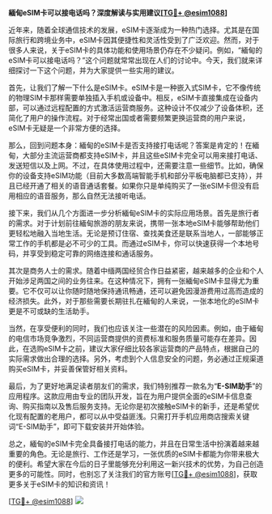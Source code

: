 **緬甸eSIM卡可以接电话吗？深度解读与实用建议[[TG💪+ @esim1088](https://t.me/s/esim1088)]**

近年来，随着全球通信技术的发展，eSIM卡逐渐成为一种热门选择。尤其是在国际旅行和跨境业务中，eSIM卡因其便捷性和灵活性受到了广泛欢迎。然而，对于很多人来说，关于eSIM卡的具体功能和使用场景仍存在不少疑问。例如，“緬甸的eSIM卡可以接电话吗？”这个问题就常常出现在人们的讨论中。今天，我们就来详细探讨一下这个问题，并为大家提供一些实用的建议。

首先，让我们了解一下什么是eSIM卡。eSIM卡是一种嵌入式SIM卡，它不像传统的物理SIM卡那样需要单独插入手机或设备中。相反，eSIM卡直接集成在设备内部，可以通过远程配置的方式激活运营商服务。这种设计不仅减少了设备体积，还简化了用户的操作流程。对于经常出国或者需要频繁更换运营商的用户来说，eSIM卡无疑是一个非常方便的选择。

那么，回到问题本身：緬甸的eSIM卡是否支持接打电话呢？答案是肯定的！在緬甸，大部分主流运营商都支持eSIM卡，并且这些eSIM卡完全可以用来接打电话、发送短信以及上网。不过，在具体使用过程中，还需要注意一些细节。比如，确保你的设备支持eSIM功能（目前大多数高端智能手机和部分平板电脑都已支持），并且已经开通了相关的语音通话套餐。如果你只是单纯购买了一张eSIM卡但没有启用相应的语音服务，那么自然无法接听电话。

接下来，我们从几个方面进一步分析緬甸eSIM卡的实际应用场景。首先是旅行者的需求。对于计划前往緬甸旅游的朋友来说，携带一张本地eSIM卡能够帮助他们更轻松地融入当地生活。无论是预订住宿、查找美食还是联系当地人，一部能够正常工作的手机都是必不可少的工具。而通过eSIM卡，你可以快速获得一个本地号码，并享受到稳定可靠的网络连接和通话服务。

其次是商务人士的需求。随着中缅两国经贸合作日益紧密，越来越多的企业和个人开始涉足两国之间的业务往来。在这种情况下，拥有一张緬甸eSIM卡显得尤为重要。它不仅可以让你随时随地保持通讯畅通，还可以避免因漫游费用过高而造成的经济损失。此外，对于那些需要长期驻扎在緬甸的人来说，一张本地化的eSIM卡更是不可或缺的生活助手。

当然，在享受便利的同时，我们也应该关注一些潜在的风险因素。例如，由于緬甸的电信市场竞争激烈，不同运营商提供的资费标准和服务质量可能存在差异。因此，在选购eSIM卡之前，建议大家仔细比较各家运营商的产品特点，根据自己的实际需求做出合理的选择。另外，考虑到个人信息安全的问题，务必通过正规渠道购买eSIM卡，并妥善保管好相关资料。

最后，为了更好地满足读者朋友们的需求，我们特别推荐一款名为“**E-SIM助手**”的应用程序。这款应用由专业的团队开发，旨在为用户提供全面的eSIM卡信息查询、购买指南以及售后服务支持。无论你是初次接触eSIM卡的新手，还是希望优化现有配置的老用户，都可以从中受益匪浅。只需打开手机应用商店搜索关键词“E-SIM助手”，即可下载安装并开始体验。

总之，緬甸的eSIM卡完全具备接打电话的能力，并且在日常生活中扮演着越来越重要的角色。无论是旅行、工作还是学习，一张优质的eSIM卡都能为你带来极大的便利。希望大家在今后的日子里能够充分利用这一新兴技术的优势，为自己创造更多的可能性。同时，也别忘了关注我们的官方账号[[TG💪+ @esim1088](https://t.me/s/esim1088)]，获取更多关于eSIM卡的知识和资讯！

[[TG💪+ @esim1088](https://t.me/s/esim1088)] ![](https://i.postimg.cc/4NQfJmqS/Snipaste-2025-05-13-00-14-12.png)